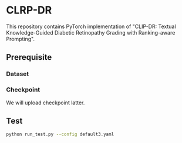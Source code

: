 # CLRP-DR
This repository contains PyTorch implementation of "CLIP-DR: Textual Knowledge-Guided Diabetic Retinopathy Grading with Ranking-aware Prompting".
## Prerequisite  
### Dataset
### Checkpoint
We will upload checkpoint latter.
## Test
```bash
python run_test.py --config default3.yaml
```


